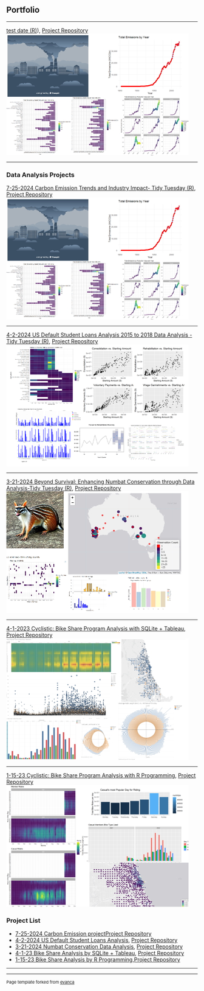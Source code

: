 ## Portfolio

---

[test date (R)](https://jasondayuha.github.io/Realty-and-Economics/blob/main/Realty-and-Economics.html)), [Project Repository]()
<img src="images/carbon imge2.jpg?raw=true"/>


---

### Data Analysis Projects

[7-25-2024 Carbon Emission Trends and Industry Impact- Tidy Tuesday (R)](https://jasondayuha.github.io/Carbon--Major_Emissions_7-25-24-/Carbon-Emission.html), [Project Repository](https://github.com/JasonDayuha/Carbon--Major_Emissions_7-25-24-.git)
<img src="images/carbon imge2.jpg?raw=true"/>

---
[4-2-2024 US Default Student Loans Analysis 2015 to 2018 Data Analysis - Tidy Tuesday (R)](https://jasondayuha.github.io/Student_Loan_Pay_TidyTuesday_11_26_2019/Student_loan_Analysis.html),
[Project Repository](https://github.com/JasonDayuha/Student_Loan_Pay_TidyTuesday_11_26_2019/tree/main)
<img src="images/studentloansweb.png?raw=true"/>

---
[3-21-2024 Beyond Survival: Enhancing Numbat Conservation through Data Analysis-Tidy Tuesday (R)](https://jasondayuha.github.io/Numbat-Cons_TidyTuesday_2023_3_27/Numba-population.html),
[Project Repository]([https://jasondayuha.github.io/Numbat-Cons_TidyTuesday_2023_3_27)
<img src="images/numbat_vis.jpg?raw=true"/>

---
[4-1-2023 Cyclistic: Bike Share Program Analysis with SQLite + Tableau](https://jasondayuha.github.io/Bike_Share_Using_SQLite_Tableau/SQLite---Tableau-Bike-Share.html),  
[Project Repository ](https://github.com/JasonDayuha/Bike_Share_v2.0_SQLite_Tableau)
<img src="images/sql_vis.jpg?raw=true"/>

---

[1-15-23 Cyclistic: Bike Share Program Analysis with R Programming](https://jasondayuha.github.io/Bike_Share_Using_R_Pgrm/R-Bike-Share.html), 
[Project Repository](https://github.com/JasonDayuha/Bike_Share_v1.0_R_pgrm)
<img src="images/Bike_ride_R_vis.jpg?raw=true"/>





### Project List

- [7-25-2024 Carbon Emission project](https://jasondayuha.github.io/Carbon--Major_Emissions_7-25-24-/Carbon-Emission.html)[Project Repository](https://github.com/JasonDayuha/Carbon--Major_Emissions_7-25-24-.git)
- [4-2-2024 US Default Student Loans Analysis](https://jasondayuha.github.io/Student_Loan_Pay_TidyTuesday_11_26_2019/Student_loan_Analysis.html),
[Project Repository](https://github.com/JasonDayuha/Student_Loan_Pay_TidyTuesday_11_26_2019/tree/main)
- [3-21-2024 Numbat Conservation Data Analysis](https://jasondayuha.github.io/Numbat-Cons_TidyTuesday_2023_3_27/Numba-population.html),
[Project Repository](https://jasondayuha.github.io/Numbat-Cons_TidyTuesday_2023_3_27)
- [4-1-23 Bike Share Analysis by SQLite + Tableau](https://jasondayuha.github.io/Bike_Share_Using_SQLite_Tableau/SQLite---Tableau-Bike-Share.html), [Project Repository ](https://github.com/JasonDayuha/Bike_Share_v2.0_SQLite_Tableau)
- [1-15-23 Bike Share Analysis by R Programming](https://jasondayuha.github.io/Bike_Share_Using_R_Pgrm/R-Bike-Share.html),[Project Repository](https://github.com/JasonDayuha/Bike_Share_v1.0_R_pgrm)



---




---
<p style="font-size:11px">Page template forked from <a href="https://github.com/evanca/quick-portfolio">evanca</a></p>
<!-- Remove above link if you don't want to attibute -->
